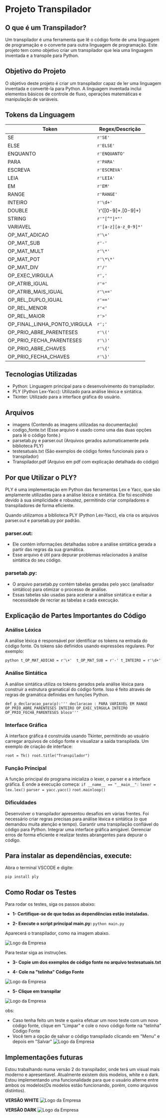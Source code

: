 # Projeto Transpilador

## O que é um Transpilador?

Um transpilador é uma ferramenta que lê o código fonte de uma linguagem de programação e o converte para outra linguagem de programação. Este projeto tem como objetivo criar um transpilador que leia uma linguagem inventada e a transpile para Python.

## Objetivo do Projeto

O objetivo deste projeto é criar um transpilador capaz de ler uma linguagem inventada e convertê-la para Python. A linguagem inventada inclui elementos básicos de controle de fluxo, operações matemáticas e manipulação de variáveis.

## Tokens da Linguagem
| Token                        | Regex/Descrição          |
|------------------------------|--------------------------|
| SE                           | `r'SE'`                  |
| ELSE                         | `r'ELSE'`                |
| ENQUANTO                     | `r'ENQUANTO'`            |
| PARA                         | `r'PARA'`                |
| ESCREVA                      | `r'ESCREVA'`             |
| LEIA                         | `r'LEIA'`                |
| EM                           | `r'EM'`                  |
| RANGE                        | `r'RANGE'`               |
| INTEIRO                      | `r'\d+'`                 |
| DOUBLE                       | `r'([0-9]+\.[0-9]+)|([0-9]+\.[0-9]+)'|
| STRING                       | `r'"[^"]*"'`             |
| VARIAVEL                     | `r'[a-z][a-z_0-9]*'`     |
| OP_MAT_ADICAO                | `r'\+'`                  |
| OP_MAT_SUB                   | `r'-'`                   |
| OP_MAT_MULT                  | `r'\*'`                  |
| OP_MAT_POT                   | `r'\*\*'`                |
| OP_MAT_DIV                   | `r'/'`                   |
| OP_EXEC_VIRGULA              | `r','`                   |
| OP_ATRIB_IGUAL               | `r'='`                   |
| OP_ATRIB_MAIS_IGUAL          | `r'\+='`                 |
| OP_REL_DUPLO_IGUAL           | `r'=='`                  |
| OP_REL_MENOR                 | `r'<'`                   |
| OP_REL_MAIOR                 | `r'>'`                   |
| OP_FINAL_LINHA_PONTO_VIRGULA | `r';'`                   |
| OP_PRIO_ABRE_PARENTESES      | `r'\('`                  |
| OP_PRIO_FECHA_PARENTESES     | `r'\)'`                  |
| OP_PRIO_ABRE_CHAVES          | `r'\{'`                  |
| OP_PRIO_FECHA_CHAVES         | `r'\}'`                  |

## Tecnologias Utilizadas

- Python: Linguagem principal para o desenvolvimento do transpilador.
- PLY (Python Lex-Yacc): Utilizado para análise léxica e sintática.
- Tkinter: Utilizado para a interface gráfica do usuário.

## Arquivos
- imagens (Contendo as imagens utilizadas na documentação)
- codigo_fonte.txt (Esse arquivo é usado como uma das duas opções para lê o código fonte.)
- parsetab.py e parser.out (Arquivos gerados automaticamente pela biblioteca PLY)
- testesatuais.txt (São exemplos de código fontes funcionais para o transpilador)
- Transpilador.pdf (Arquivo em pdf com explicação detalhada do código)

## Por que Utilizar o PLY?
PLY é uma implementação em Python das ferramentas Lex e Yacc, que são amplamente utilizadas para a análise léxica e sintática. Ele foi escolhido devido à sua simplicidade e robustez, permitindo criar compiladores e transpiladores de forma eficiente.

Quando utilizamos a biblioteca PLY (Python Lex-Yacc), ela cria os arquivos parser.out e parsetab.py por padrão.

### parser.out:
- Ele contém informações detalhadas sobre a análise sintática gerada a partir das regras da sua gramática.
- Esse arquivo é útil para depurar problemas relacionados à análise sintática do seu código.

### parsetab.py:

- O arquivo parsetab.py contém tabelas geradas pelo yacc (analisador sintático) para otimizar o processo de análise.
- Essas tabelas são usadas para acelerar a análise sintática e evitar a necessidade de recriar as tabelas a cada execução.

## Explicação de Partes Importantes do Código
### Análise Léxica
A análise léxica é responsável por identificar os tokens na entrada do código fonte. Os tokens são definidos usando expressões regulares. Por exemplo:

```python t_OP_MAT_ADICAO = r'\+'  t_OP_MAT_SUB = r'-' t_INTEIRO = r'\d+' ```
### Análise Sintática
A análise sintática utiliza os tokens gerados pela análise léxica para construir a estrutura gramatical do código fonte. Isso é feito através de regras de gramática definidas em funções Python.

``` def p_declaracao_para(p):''' declaracao : PARA VARIAVEL EM RANGE OP_PRIO_ABRE_PARENTESES INTEIRO OP_EXEC_VIRGULA INTEIRO OP_PRIO_FECHA_PARENTESES bloco''' ```

### Interface Gráfica
A interface gráfica é construída usando Tkinter, permitindo ao usuário carregar arquivos de código fonte e visualizar a saída transpilada. Um exemplo de criação de interface:

``` root = Tk() root.title("Transpilador") ```

### Função Principal
A função principal do programa inicializa o lexer, o parser e a interface gráfica. É onde a execução começa:
``` if __name__ == "__main__": ```
   ``` lexer = lex.lex() ```
   ``` parser = yacc.yacc() ```
   ``` root.mainloop() ```

### Dificuldades
Desenvolver o transpilador apresentou desafios em várias frentes. Foi necessário criar regras precisas para análise léxica e sintática (o que demandou muita atenção e tempo). 
Garantir uma transpilação confiável do código para Python. 
Integrar uma interface gráfica amigável. 
Gerenciar erros de forma eficiente e realizar testes abrangentes para depurar o código.

## Para instalar as dependências, execute:
Abra o terminal VSCODE e digite:  

```pip install ply```

## Como Rodar os Testes
Para rodar os testes, siga os passos abaixo:

* **1- Certifique-se de que todas as dependências estão instaladas.**


* **2- Execute o script principal main.py:**
 ```python main.py``` 

Aparecerá o transpilador, como na imagem abaixo.


![Logo da Empresa](imagens/transpilador.png)


Para testar siga as instruções.


* **3- Copie um dos exemplos de código fonte no arquivo testesatuais.txt**


* **4- Cole na "telinha" Código Fonte**


![Logo da Empresa](imagens/codigofonte.png)


* **5- Clique em transpilar**


![Logo da Empresa](imagens/bttranspilar.png)


obs:  
* Caso tenha feito um teste e queira efetuar um novo teste com um novo código fonte, clique em "Limpar" e cole o novo código fonte na "telinha" Código Fonte
* Você tem a opção de salvar o código transpilado clicando em "Menu" e depois em "Salvar"
![Logo da Empresa](imagens/salvar.png)

## Implementações futuras
Estou trabalhando numa versão 2 do transpilador, onde terá um visual mais moderno e apresentavel. Atualmente existem dois modelos, white e o dark. Estou implementando uma funcionalidade para que o usuário alterne entre ambos os modelos(Os modelos estão funcionando, porém, como arquivos distintos).

**VERSÃO WHITE**
![Logo da Empresa](imagens/v2white.png)

**VERSÃO DARK**
![Logo da Empresa](imagens/v2dark.png)

